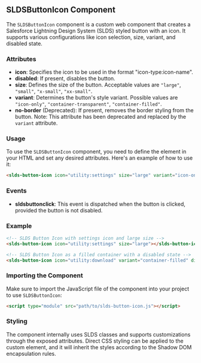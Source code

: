 ## SLDSButtonIcon Component

The `SLDSButtonIcon` component is a custom web component that creates a Salesforce Lightning Design System (SLDS) styled button with an icon. It supports various configurations like icon selection, size, variant, and disabled state.

### Attributes

- **icon**: Specifies the icon to be used in the format "icon-type:icon-name".
- **disabled**: If present, disables the button.
- **size**: Defines the size of the button. Acceptable values are `"large"`, `"small"`, `"x-small"`, `"xx-small"`.
- **variant**: Determines the button's style variant. Possible values are `"icon-only"`, `"container-transparent"`, `"container-filled"`.
- **no-border** (Deprecated): If present, removes the border styling from the button. Note: This attribute has been deprecated and replaced by the `variant` attribute.

### Usage

To use the `SLDSButtonIcon` component, you need to define the element in your HTML and set any desired attributes. Here's an example of how to use it:

```html
<slds-button-icon icon="utility:settings" size="large" variant="icon-only"></slds-button-icon>
```

### Events

- **sldsbuttonclick**: This event is dispatched when the button is clicked, provided the button is not disabled.

### Example

```html
<!-- SLDS Button Icon with settings icon and large size -->
<slds-button-icon icon="utility:settings" size="large"></slds-button-icon>

<!-- SLDS Button Icon as a filled container with a disabled state -->
<slds-button-icon icon="utility:download" variant="container-filled" disabled></slds-button-icon>
```

### Importing the Component

Make sure to import the JavaScript file of the component into your project to use `SLDSButtonIcon`:

```html
<script type="module" src="path/to/slds-button-icon.js"></script>
```

### Styling

The component internally uses SLDS classes and supports customizations through the exposed attributes. Direct CSS styling can be applied to the custom element, and it will inherit the styles according to the Shadow DOM encapsulation rules.
